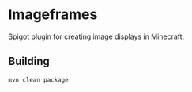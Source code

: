 # Imageframes

Spigot plugin for creating image displays in Minecraft.

## Building

`mvn clean package`
